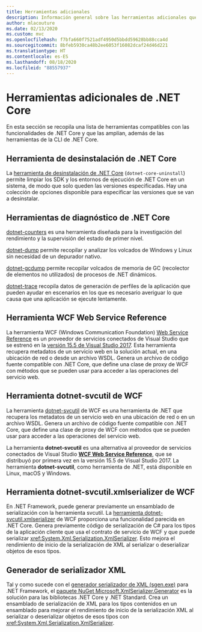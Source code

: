 ```yaml
---
title: Herramientas adicionales
description: Información general sobre las herramientas adicionales que puede instalar que admiten y extienden la funcionalidad de .NET Core.
author: mlacouture
ms.date: 02/13/2020
ms.custom: mvc
ms.openlocfilehash: f7bfa660f7521adf4950d5bbdd59628bb88cca4d
ms.sourcegitcommit: 8bfeb5930ca48b2ee6053f16082dcaf24d46d221
ms.translationtype: HT
ms.contentlocale: es-ES
ms.lasthandoff: 08/18/2020
ms.locfileid: "88557937"
---
```

# <a name="net-core-additional-tools-overview"></a>Herramientas adicionales de .NET Core

En esta sección se recopila una lista de herramientas compatibles con las funcionalidades de .NET Core y que las amplían, además de las herramientas de la CLI de .NET Core.

## <a name="net-core-uninstall-tool"></a>Herramienta de desinstalación de .NET Core

La [herramienta de desinstalación de .NET Core](https://github.com/dotnet/cli-lab/releases) (`dotnet-core-uninstall`) permite limpiar los SDK y los entornos de ejecución de .NET Core en un sistema, de modo que solo queden las versiones especificadas. Hay una colección de opciones disponible para especificar las versiones que se van a desinstalar.

## <a name="net-core-diagnostic-tools"></a>Herramientas de diagnóstico de .NET Core

[dotnet-counters](../diagnostics/dotnet-counters.md) es una herramienta diseñada para la investigación del rendimiento y la supervisión del estado de primer nivel.

[dotnet-dump](../diagnostics/dotnet-dump.md) permite recopilar y analizar los volcados de Windows y Linux sin necesidad de un depurador nativo.

[dotnet-gcdump](../diagnostics/dotnet-gcdump.md) permite recopilar volcados de memoria de GC (recolector de elementos no utilizados) de procesos de .NET dinámicos.

[dotnet-trace](../diagnostics/dotnet-trace.md) recopila datos de generación de perfiles de la aplicación que pueden ayudar en escenarios en los que es necesario averiguar lo que causa que una aplicación se ejecute lentamente.

## <a name="wcf-web-service-reference-tool"></a>Herramienta WCF Web Service Reference

La herramienta WCF (Windows Communication Foundation) [Web Service Reference](wcf-web-service-reference-guide.md) es un proveedor de servicios conectados de Visual Studio que se estrenó en la [versión 15.5 de Visual Studio 2017](/visualstudio/releasenotes/vs2017-relnotes-v15.5#WCFTools). Esta herramienta recupera metadatos de un servicio web en la solución actual, en una ubicación de red o desde un archivo WSDL. Genera un archivo de código fuente compatible con .NET Core, que define una clase de proxy de WCF con métodos que se pueden usar para acceder a las operaciones del servicio web.

## <a name="wcf-dotnet-svcutil-tool"></a>Herramienta dotnet-svcutil de WCF

La herramienta [dotnet-svcutil](dotnet-svcutil-guide.md) de WCF es una herramienta de .NET que recupera los metadatos de un servicio web en una ubicación de red o en un archivo WSDL. Genera un archivo de código fuente compatible con .NET Core, que define una clase de proxy de WCF con métodos que se pueden usar para acceder a las operaciones del servicio web.

La herramienta **dotnet-svcutil** es una alternativa al proveedor de servicios conectados de Visual Studio [**WCF Web Service Reference**](wcf-web-service-reference-guide.md), que se distribuyó por primera vez en la versión 15.5 de Visual Studio 2017. La herramienta **dotnet-svcutil**, como herramienta de .NET, está disponible en Linux, macOS y Windows.

## <a name="wcf-dotnet-svcutilxmlserializer-tool"></a>Herramienta dotnet-svcutil.xmlserializer de WCF

En .NET Framework, puede generar previamente un ensamblado de serialización con la herramienta svcutil. La [herramienta dotnet-svcutil.xmlserializer](dotnet-svcutil.xmlserializer-guide.md) de WCF proporciona una funcionalidad parecida en .NET Core. Genera previamente código de serialización de C# para los tipos de la aplicación cliente que usa el contrato de servicio de WCF y que puede serializar <xref:System.Xml.Serialization.XmlSerializer>. Esto mejora el rendimiento de inicio de la serialización de XML al serializar o deserializar objetos de esos tipos.

## <a name="xml-serializer-generator"></a>Generador de serializador XML

Tal y como sucede con el [generador serializador de XML (sgen.exe)](../../standard/serialization/xml-serializer-generator-tool-sgen-exe.md) para .NET Framework, el [paquete NuGet Microsoft.XmlSerializer.Generator](https://www.nuget.org/packages/Microsoft.XmlSerializer.Generator) es la solución para las bibliotecas .NET Core y .NET Standard. Crea un ensamblado de serialización de XML para los tipos contenidos en un ensamblado para mejorar el rendimiento de inicio de la serialización XML al serializar o deserializar objetos de esos tipos con <xref:System.Xml.Serialization.XmlSerializer>.
